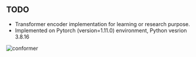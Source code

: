 ## TODO
- Transformer encoder implementation for learning or research purpose.
- Implemented on Pytorch (version=1.11.0) environment, Python vesrion 3.8.16

![conformer](https://github.com/AdilAdam/TransformerEncoder/assets/126153483/3be07816-b8e2-449e-8993-bed2da9f217a)
